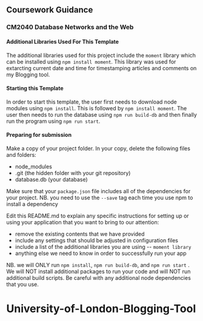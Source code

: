##  Coursework Guidance ##
### CM2040 Database Networks and the Web ###



####  Additional Libraries Used For This Template ####

The additional libraries used for this project include the ``moment`` library which can be installed using ``npm install moment``. This library was used for extarcting current date and time for timestamping articles and comments on my Blogging tool. 



#### Starting this Template ####

In order to start this template, the user first needs to download node modules using ``npm install``. This is followed by ``npm install moment``. 
The user then needs to run the database using ``npm run build-db`` and then finally run the program using ``npm run start``. 





#### Preparing for submission ####

Make a copy of your project folder.
In your copy, delete the following files and folders:
* node_modules
* .git (the hidden folder with your git repository)
* database.db (your database)

Make sure that your ``package.json`` file includes all of the dependencies for your project. NB. you need to use the ```--save``` tag each time you use npm to install a dependency

Edit this README.md to explain any specific instructions for setting up or using your application that you want to bring to our attention:

* remove the existing contents that we have provided
* include any settings that should be adjusted in configuration files
* include a list of the additional libraries you are using -- ```moment library```
* anything else we need to know in order to successfully run your app


NB. we will ONLY run ```npm install```, ```npm run build-db```, and ```npm run start``` . We will NOT install additional packages to run your code and will NOT run additional build scripts. Be careful with any additional node dependencies that you use.


# University-of-London-Blogging-Tool
